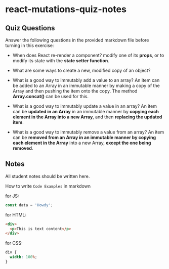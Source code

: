 # react-mutations-quiz-notes

## Quiz Questions

Answer the following questions in the provided markdown file before turning in this exercise:

- When does React re-render a component?
  modify one of its **props**, or to modify its state with the **state setter function**.
- What are some ways to create a new, modified copy of an object?

- What is a good way to immutably add a value to an array?
  An item can be added to an Array in an immutable manner by making a copy of the Array and then pushing the item onto the copy. The method **Array.concat()** can be used for this.

- What is a good way to immutably update a value in an array?
  An item can be **updated in an Array** in an immutable manner by **copying each element in the Array into a new Array**, and then **replacing the updated item**.
- What is a good way to immutably remove a value from an array?
  An item can be **removed from an Array in an immutable manner by copying each element in the Array** into a new Array, **except the one being removed**.

## Notes

All student notes should be written here.

How to write `Code Examples` in markdown

for JS:

```javascript
const data = 'Howdy';
```

for HTML:

```html
<div>
  <p>This is text content</p>
</div>
```

for CSS:

```css
div {
  width: 100%;
}
```
